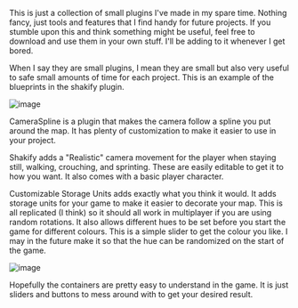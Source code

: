This is just a collection of small plugins I've made in my spare time. Nothing fancy, just tools and features that I find handy for future projects. If you stumble upon this and think something might be useful, feel free to download and use them in your own stuff. I'll be adding to it whenever I get bored.

When I say they are small plugins, I mean they are small but also very useful to safe small amounts of time for each project. This is an example of the blueprints in the shakify plugin.

![image](https://github.com/user-attachments/assets/46935915-0c08-46c9-bb93-4ef14e2bd1b4)

CameraSpline is a plugin that makes the camera follow a spline you put around the map. It has plenty of customization to make it easier to use in your project.

Shakify adds a "Realistic" camera movement for the player when staying still, walking, crouching, and sprinting. These are easily editable to get it to how you want. It also comes with a basic player character.

Customizable Storage Units adds exactly what you think it would. It adds storage units for your game to make it easier to decorate your map. This is all replicated (I think) so it should all work in multiplayer if you are using random rotations. It also allows different hues to be set before you start the game for different colours. This is a simple slider to get the colour you like. I may in the future make it so that the hue can be randomized on the start of the game.

![image](https://github.com/user-attachments/assets/da1fef40-bb9a-4cd5-846d-23b0810e1b9f)

Hopefully the containers are pretty easy to understand in the game. It is just sliders and buttons to mess around with to get your desired result.
